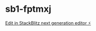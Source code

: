 # sb1-fptmxj

[Edit in StackBlitz next generation editor ⚡️](https://stackblitz.com/~/github.com/CT1FHL/sb1-fptmxj)